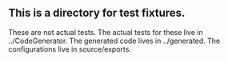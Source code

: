 ## This is a directory for test fixtures.

These are not actual tests.  The actual tests for these live in ../CodeGenerator.
The generated code lives in ../generated.
The configurations live in source/exports.

